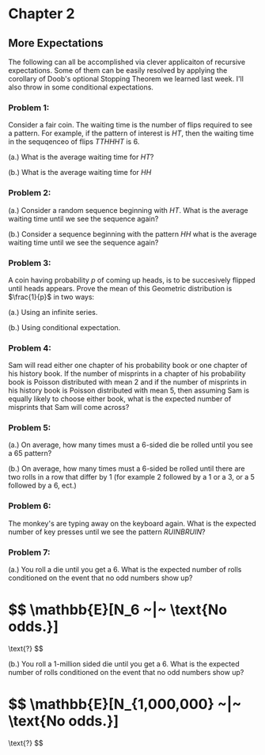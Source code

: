 # Chapter 2

## More Expectations

The following can all be accomplished via clever applicaiton of recursive expectations. 
Some of them can be easily resolved by applying the corollary of Doob's optional Stopping 
Theorem we learned last week. I'll also throw in some conditional expectations.


### Problem 1:

Consider a fair coin. The waiting time is the number of flips required to 
see a pattern. For example, if the pattern of interest is $HT$, then 
the waiting time in the sequqenceo of flips $TTHHHT$ is $6$.

(a.) What is the average waiting time for $HT$?

(b.) What is the average waiting time for $HH$

### Problem 2:

(a.) Consider a random sequence beginning with $HT$. What is the average 
waiting time until we see the sequence again?

(b.) Consider a sequence beginning with the pattern $HH$ what is the average 
waiting time until we see the sequence again?

### Problem 3:

A coin having probability $p$ of coming up heads, is to be succesively flipped
until heads appears. Prove the mean of this Geometric distribution is $\frac{1}{p}$ in two
ways:

(a.) Using an infinite series.

(b.) Using conditional expectation.

### Problem 4:

Sam will read either one chapter of his probability book or one chapter of 
his history book. If the number of misprints in a chapter of his probability 
book is Poisson distributed with mean $2$ and if the number of misprints in 
his history book is Poisson distributed with mean $5$, then assuming Sam 
is equally likely to choose either book, what is the expected number of 
misprints that Sam will come across?


### Problem 5:

(a.) On average, how many times must a $6$-sided die be rolled until you see a $65$ pattern?

(b.) On average, how many times must a $6$-sided be rolled until there are two rolls in a row 
that differ by $1$ (for example $2$ followed by a $1$ or a $3$, or a $5$ followed by a $6$, ect.)

### Problem 6:

The monkey's are typing away on the keyboard again. What is the expected number of key presses until 
we see the pattern $RUINBRUIN$?

### Problem 7:

(a.) You roll a die until you get a 6. What is the expected number of rolls conditioned on the event 
that no odd numbers show up?

$$
\mathbb{E}[N_6 ~|~ \text{No odds.}] 
=
\text{?}
$$

(b.) You roll a $1$-million sided die until you get a 6. What is the expected number of rolls conditioned on the event 
that no odd numbers show up?

$$
\mathbb{E}[N_{1,000,000} ~|~ \text{No odds.}] 
=
\text{?}
$$


